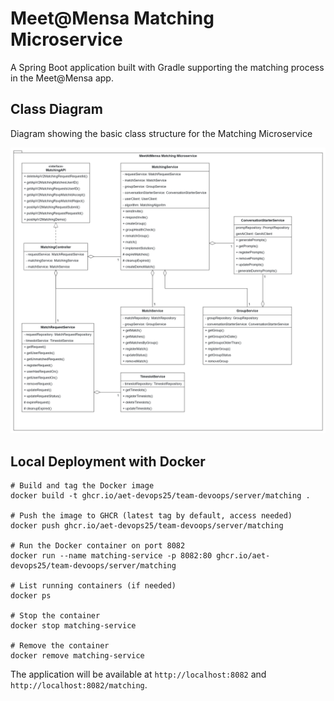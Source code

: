# Meet@Mensa Matching Microservice

A Spring Boot application built with Gradle supporting the matching process in the Meet@Mensa app.

## Class Diagram
Diagram showing the basic class structure for the Matching Microservice

![Class Diagram](../../resources/diagrams/meetatmensa_uml_class_matching.png)

## Local Deployment with Docker
```
# Build and tag the Docker image
docker build -t ghcr.io/aet-devops25/team-devoops/server/matching .

# Push the image to GHCR (latest tag by default, access needed)
docker push ghcr.io/aet-devops25/team-devoops/server/matching

# Run the Docker container on port 8082
docker run --name matching-service -p 8082:80 ghcr.io/aet-devops25/team-devoops/server/matching

# List running containers (if needed) 
docker ps

# Stop the container     
docker stop matching-service

# Remove the container     
docker remove matching-service
```

The application will be available at `http://localhost:8082` and `http://localhost:8082/matching`.